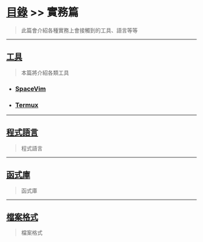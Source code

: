 # [目錄](../) >> 實務篇
> 此篇會介紹各種實務上會接觸到的工具、語言等等

---

## [工具](./tool/)
> 本篇將介紹各類工具

* ### [SpaceVim](./tool/spacevim/)

* ### [Termux](./tool/termux/)

---

## [程式語言](./programming_language/)
> 程式語言

---

## [函式庫](./library/)
> 函式庫

---

## [檔案格式](./file_format/)
> 檔案格式

